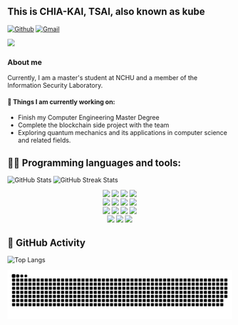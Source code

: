 ## This is CHIA-KAI, TSAI, also known as kube

[![Github](https://img.shields.io/badge/-Github-000?style=flat&logo=Github&logoColor=white)](https://github.com/kubekai)
[![Gmail](https://img.shields.io/badge/-Gmail-c14438?style=flat&logo=Gmail&logoColor=white)](mailto:kube1011@gmail.com)

![](https://komarev.com/ghpvc/?username=kubekai&color=blueviolet&style=plastic&abbreviated=true)

### About me

Currently, I am a master's student at NCHU and a member of the Information Security Laboratory.

#### 🌱 Things I am currently working on: 
- Finish my Computer Engineering Master Degree  
- Complete the blockchain side project with the team 
- Exploring quantum mechanics and its applications in computer science and related fields.
   
## 👨‍💻 Programming languages and tools:

<!-- GitHub stats image -->
<img src="https://github-readme-stats.vercel.app/api?username=kubekai&show_icons=true&theme=tokyonight" alt="GitHub Stats" />
<img src="https://github-readme-streak-stats.herokuapp.com/?user=kubekai&theme=tokyonight" alt="GitHub Streak Stats" />

<!-- Logos section -->
<p align="center">
  <img src="https://img.shields.io/badge/C-00599C?style=for-the-badge&logo=c&logoColor=white"/>
  <img src="https://img.shields.io/badge/C%2B%2B-00599C?style=for-the-badge&logo=c%2B%2B&logoColor=white"/>
  <img src="https://img.shields.io/badge/Python-3776AB?style=for-the-badge&logo=python&logoColor=white"/>
  <img src="https://img.shields.io/badge/Java-ED8B00?style=for-the-badge&logo=openjdk&logoColor=white"/>
  <br>
  <img src="https://img.shields.io/badge/HTML-239120?style=for-the-badge&logo=html5&logoColor=white"/>
  <img src="https://img.shields.io/badge/CSS-239120?&style=for-the-badge&logo=css3&logoColor=white"/>
  <img src="https://img.shields.io/badge/JavaScript-F7DF1E?style=for-the-badge&logo=javascript&logoColor=black"/>
  <img src="https://img.shields.io/badge/Flask-000000?style=for-the-badge&logo=flask&logoColor=white"/>
  <br>
  <img src="https://img.shields.io/badge/MySQL-4479A1?style=for-the-badge&logo=mysql&logoColor=white"/>
  <img src="https://img.shields.io/badge/Markdown-000000?style=for-the-badge&logo=markdown&logoColor=white"/>
  <img src="https://img.shields.io/badge/GIT-E44C30?style=for-the-badge&logo=git&logoColor=white"/>
  <img src="https://img.shields.io/badge/Linux-FCC624?style=for-the-badge&logo=linux&logoColor=black"/>
  <br>
  <img src="https://img.shields.io/badge/Unity-100000?style=for-the-badge&logo=unity&logoColor=white"/>
  <img src="https://img.shields.io/badge/Android_Studio-3DDC84?style=for-the-badge&logo=android-studio&logoColor=white"/>
  <img src="https://img.shields.io/badge/MATLAB-0076A8?style=for-the-badge&logo=mathworks&logoColor=white"/>
</p>

## 🎯 GitHub Activity
![Top Langs](https://github-readme-stats.vercel.app/api/top-langs/?username=kubekai&layout=compact&theme=tokyonight)

<picture>
  <source media="(prefers-color-scheme: dark)" srcset="https://raw.githubusercontent.com/dinlon5566/dinlon5566/output/github-contribution-grid-snake-dark.svg">
  <source media="(prefers-color-scheme: light)" srcset="https://raw.githubusercontent.com/dinlon5566/dinlon5566/output/github-contribution-grid-snake.svg">
  <img alt="github contribution grid snake animation" src="https://raw.githubusercontent.com/dinlon5566/dinlon5566/output/github-contribution-grid-snake.svg">
</picture>
